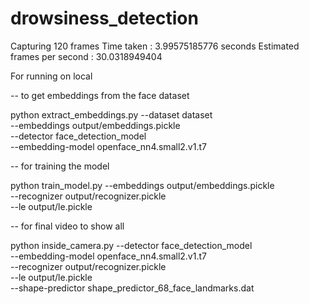 # drowsiness_detection

Capturing 120 frames
Time taken : 3.99575185776 seconds
Estimated frames per second : 30.0318949404


For running on local

-- to get embeddings from the face dataset

python extract_embeddings.py --dataset dataset \
	--embeddings output/embeddings.pickle \
	--detector face_detection_model \
	--embedding-model openface_nn4.small2.v1.t7


-- for training the model

python train_model.py --embeddings output/embeddings.pickle \
	--recognizer output/recognizer.pickle \
	--le output/le.pickle


-- for final video to show all


python inside_camera.py --detector face_detection_model \
	--embedding-model openface_nn4.small2.v1.t7 \
	--recognizer output/recognizer.pickle \
	--le output/le.pickle \
	--shape-predictor shape_predictor_68_face_landmarks.dat
